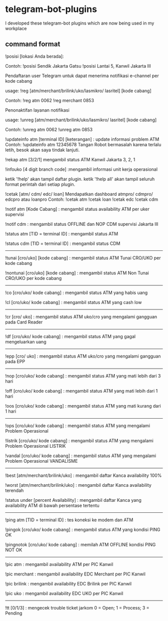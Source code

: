 # telegram-bot-plugins
I developed these telegram-bot plugins which are now being used in my workplace
## command format
!posisi [lokasi Anda berada]:

Contoh:
!posisi Sendik Jakarta Gatsu
!posisi Lantai 5, Kanwil Jakarta III

Pendaftaran user Telegram untuk dapat menerima notifikasi e-channel per kode cabang

usage:
!reg [atm/merchant/brilink/uko/lasmikro/ lasritel] [kode cabang]

Contoh:
!reg atm 0062
!reg merchant 0853


Penonaktifan layanan notifikasi

usage:
!unreg [atm/merchant/brilink/uko/lasmikro/ lasritel] [kode cabang]

Contoh:
!unreg atm 0062
!unreg atm 0853

!updateinfo atm [terminal ID] [keterangan]
: update informasi problem ATM
Contoh:
!updateinfo atm 12345678 Tangan Robot bermasalah karena terlalu letih, besok akan saya tindak lanjuti.

!rekap atm [3/2/1]
mengambil status ATM Kanwil Jakarta 3, 2, 1

!infouko [4 digit branch code]
:mengambil informasi unit kerja operasional

ketik '!help' akan tampil daftar plugin.
ketik '!help all' akan tampil seluruh format perintah dari setiap plugin.

!cetak [atm/ cdm/ edc/ loan]
Mendapatkan dashboard atmpro/ cdmpro/ edcpro atau loanpro
Contoh:
!cetak atm
!cetak loan
!cetak edc
!cetak cdm

!notif atm [Kode Cabang]
: mengambil status availability ATM
 per uker supervisi

!notif cdm
: mengambil status OFFLINE dan NOP CDM
 supervisi Jakarta III

!status atm [TID = terminal ID]
: mengambil status ATM

!status cdm [TID = terminal ID]
: mengambil status CDM

------------------------

!tunai [cro/uko] [kode cabang]
: mengambil status ATM Tunai CRO/UKO
 per kode cabang

!nontunai [cro/uko] [kode cabang]
: mengambil status ATM Non Tunai CRO/UKO
 per kode cabang

------------------------

!co [cro/uko/ kode cabang]
: mengambil status ATM
 yang habis uang

!cl [cro/uko/ kode cabang]
: mengambil status ATM
 yang cash low

------------------------

!cr [cro/ uko]
: mengambil status ATM uko/cro
 yang mengalami gangguan pada Card Reader

------------------------

!df [cro/uko/ kode cabang]
: mengambil status ATM
 yang gagal mengeluarkan uang

------------------------

!epp [cro/ uko]
: mengambil status ATM uko/cro
 yang mengalami gangguan pada EPP

------------------------

!nop [cro/uko/ kode cabang]
: mengambil status ATM
 yang mati lebih dari 3 hari

!off [cro/uko/ kode cabang]
: mengambil status ATM yang mati lebih dari 1 hari

!oos [cro/uko/ kode cabang]
: mengambil status ATM
 yang mati kurang dari 1 hari

------------------------

!ops [cro/uko/ kode cabang]
: mengambil status ATM
 yang mengalami Problem Operasional

!listrik [cro/uko/ kode cabang]
: mengambil status ATM
 yang mengalami Problem Operasional LISTRIK

!vandal [cro/uko/ kode cabang]
: mengambil status ATM
 yang mengalami Problem Operasional VANDALISME

------------------------

!best [atm/merchant/brilink/uko]
: mengambil daftar Kanca availability 100%

!worst [atm/merchant/brilink/uko]
: mengambil daftar Kanca availability terendah

!status under [percent Availability]
: mengambil daftar Kanca yang availability ATM di bawah persentase tertentu

------------------------

!ping atm [TID = terminal ID]
: tes koneksi ke modem dan ATM

!pingok [cro/uko/ kode cabang]
: mengambil status ATM
 yang kondisi PING OK

!pingnotok [cro/uko/ kode cabang]
: memilah ATM OFFLINE
 kondisi PING NOT OK

------------------------

!pic atm
: mengambil availability ATM per PIC Kanwil

!pic merchant
: mengambil availability EDC Merchant per PIC Kanwil

!pic brilink
: mengambil availability EDC Brilink per PIC Kanwil

!pic uko
: mengambil availability EDC UKO per PIC Kanwil

------------------------

!tt [0/1/3]
: mengecek trouble ticket jarkom
0 = Open; 1 = Process; 3 = Pending
